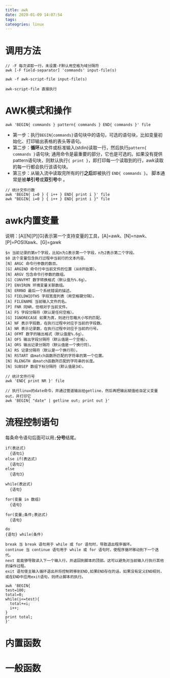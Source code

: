 ```yaml
---
title: awk
date: 2020-01-09 14:07:54
tags:
cateogries: linux
---
```




# 调用方法

```shell
// -F 每次读取一行，未设置-F默认用空格为域分隔符
awk [-F field-separator] 'commands' input-file(s)

awk -f awk-script-file input-file(s)

awk-script-file 直接执行
```



# AWK模式和操作

```shell
awk 'BEGIN{ commands } pattern{ commands } END{ commands }' file
```

*  第一步：执行`BEGIN{commands}`语句块中的语句，可选的语句块，比如变量初始化、打印输出表格的表头等语句。
*  第二步：**循环**从文件或标准输入(stdin)读取一行，然后执行`pattern{ commands }`语句块;  通用命令是最重要的部分，它也是可选的。如果没有提供pattern语句块，则默认执行`{ print }`，即打印每一个读取到的行，awk读取的每一行都会执行该语句块。
*  第三步：从输入流中读取完所有的行**之后**即被执行 `END{ commands }`。 脚本通常是被**单引号**或**双引号**中 。

```shell
// 统计文件行数
awk 'BEGIN{ i=0 } { i++ } END{ print i }' file
awk "BEGIN{ i=0 } { i++ } END{ print i }" file

```

# awk内置变量

 说明：\[A\]\[N\]\[P\]\[G\]表示第一个支持变量的工具，[A]=awk、[N]=nawk、[P]=POSIXawk、[G]=gawk 

```shell
$n 当前记录的第n个字段，比如n为1表示第一个字段，n为2表示第二个字段。 
$0 这个变量包含执行过程中当前行的文本内容。
[N] ARGC 命令行参数的数目。
[G] ARGIND 命令行中当前文件的位置（从0开始算）。
[N] ARGV 包含命令行参数的数组。
[G] CONVFMT 数字转换格式（默认值为%.6g）。
[P] ENVIRON 环境变量关联数组。
[N] ERRNO 最后一个系统错误的描述。
[G] FIELDWIDTHS 字段宽度列表（用空格键分隔）。
[A] FILENAME 当前输入文件的名。
[P] FNR 同NR，但相对于当前文件。
[A] FS 字段分隔符（默认是任何空格）。
[G] IGNORECASE 如果为真，则进行忽略大小写的匹配。
[A] NF 表示字段数，在执行过程中对应于当前的字段数。
[A] NR 表示记录数，在执行过程中对应于当前的行号。
[A] OFMT 数字的输出格式（默认值是%.6g）。
[A] OFS 输出字段分隔符（默认值是一个空格）。
[A] ORS 输出记录分隔符（默认值是一个换行符）。
[A] RS 记录分隔符（默认是一个换行符）。
[N] RSTART 由match函数所匹配的字符串的第一个位置。
[N] RLENGTH 由match函数所匹配的字符串的长度。
[N] SUBSEP 数组下标分隔符（默认值是34）。
```

```shell
// 统计文件行号
awk 'END{ print NR }' file 

// 执行linux的date命令，并通过管道输出给getline，然后再把输出赋值给自定义变量out，并打印它
awk 'BEGIN{ "date" | getline out; print out }' 
```



# 流程控制语句

 每条命令语句后面可以用`;`**分号**结尾。 

```shell
if(表达式)
  {语句1}
else if(表达式)
  {语句2}
else
  {语句3}

while(表达式)
  {语句}
  
for(变量 in 数组)
  {语句}
  
for(变量;条件;表达式)
  {语句}

do
{语句} while(条件)

break 当 break 语句用于 while 或 for 语句时，导致退出程序循环。
continue 当 continue 语句用于 while 或 for 语句时，使程序循环移动到下一个迭代。
next 能能够导致读入下一个输入行，并返回到脚本的顶部。这可以避免对当前输入行执行其他的操作过程。
exit 语句使主输入循环退出并将控制转移到END,如果END存在的话。如果没有定义END规则，或在END中应用exit语句，则终止脚本的执行。
```

```shell
awk 'BEGIN{
test=100;
total=0;
while(i<=test){
  total+=i;
  i++;
}
print total;
}'
```



# 内置函数



# 一般函数

